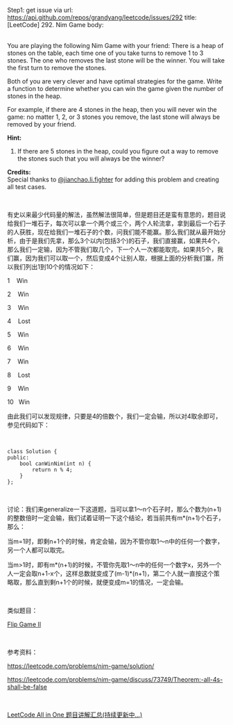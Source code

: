 Step1: get issue via url: https://api.github.com/repos/grandyang/leetcode/issues/292 
 title:[LeetCode] 292. Nim Game 
 body:  
  

You are playing the following Nim Game with your friend: There is a heap of stones on the table, each time one of you take turns to remove 1 to 3 stones. The one who removes the last stone will be the winner. You will take the first turn to remove the stones.

Both of you are very clever and have optimal strategies for the game. Write a function to determine whether you can win the game given the number of stones in the heap.

For example, if there are 4 stones in the heap, then you will never win the game: no matter 1, 2, or 3 stones you remove, the last stone will always be removed by your friend.

**Hint:**

  1. If there are 5 stones in the heap, could you figure out a way to remove the stones such that you will always be the winner?



**Credits:**  
Special thanks to [@jianchao.li.fighter](https://leetcode.com/discuss/user/jianchao.li.fighter) for adding this problem and creating all test cases.

 

有史以来最少代码量的解法，虽然解法很简单，但是题目还是蛮有意思的，题目说给我们一堆石子，每次可以拿一个两个或三个，两个人轮流拿，拿到最后一个石子的人获胜，现在给我们一堆石子的个数，问我们能不能赢。那么我们就从最开始分析，由于是我们先拿，那么3个以内(包括3个)的石子，我们直接赢，如果共4个，那么我们一定输，因为不管我们取几个，下一个人一次都能取完。如果共5个，我们赢，因为我们可以取一个，然后变成4个让别人取，根据上面的分析我们赢，所以我们列出1到10个的情况如下：

1    Win

2    Win

3    Win

4    Lost

5    Win

6    Win

7    Win

8    Lost

9    Win

10   Win

由此我们可以发现规律，只要是4的倍数个，我们一定会输，所以对4取余即可，参见代码如下：

 
    
    
    class Solution {
    public:
        bool canWinNim(int n) {
            return n % 4;
        }
    };

 

讨论：我们来generalize一下这道题，当可以拿1～n个石子时，那么个数为(n+1)的整数倍时一定会输，我们试着证明一下这个结论，若当前共有m*(n+1)个石子，那么：

当m=1时，即剩n+1个的时候，肯定会输，因为不管你取1～n中的任何一个数字，另一个人都可以取完。

当m>1时，即有m*(n+1)的时候，不管你先取1～n中的任何一个数字x，另外一个人一定会取n+1-x个，这样总数就变成了(m-1)*(n+1)，第二个人就一直按这个策略取，那么直到剩n+1个的时候，就便变成m=1的情况，一定会输。

 

类似题目：

[Flip Game II](http://www.cnblogs.com/grandyang/p/5226206.html)

 

参考资料：

<https://leetcode.com/problems/nim-game/solution/>

<https://leetcode.com/problems/nim-game/discuss/73749/Theorem:-all-4s-shall-be-false>

 

[LeetCode All in One 题目讲解汇总(持续更新中...)](http://www.cnblogs.com/grandyang/p/4606334.html)
